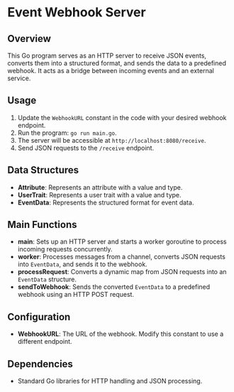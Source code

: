 # Event Webhook Server

## Overview
This Go program serves as an HTTP server to receive JSON events, converts them into a structured format, and sends the data to a predefined webhook. It acts as a bridge between incoming events and an external service.

## Usage
1. Update the `WebhookURL` constant in the code with your desired webhook endpoint.
2. Run the program: `go run main.go`.
3. The server will be accessible at `http://localhost:8080/receive`.
4. Send JSON requests to the `/receive` endpoint.

## Data Structures
- **Attribute**: Represents an attribute with a value and type.
- **UserTrait**: Represents a user trait with a value and type.
- **EventData**: Represents the structured format for event data.

## Main Functions
- **main**: Sets up an HTTP server and starts a worker goroutine to process incoming requests concurrently.
- **worker**: Processes messages from a channel, converts JSON requests into `EventData`, and sends it to the webhook.
- **processRequest**: Converts a dynamic map from JSON requests into an `EventData` structure.
- **sendToWebhook**: Sends the converted `EventData` to a predefined webhook using an HTTP POST request.

## Configuration
- **WebhookURL**: The URL of the webhook. Modify this constant to use a different endpoint.

## Dependencies
- Standard Go libraries for HTTP handling and JSON processing.
